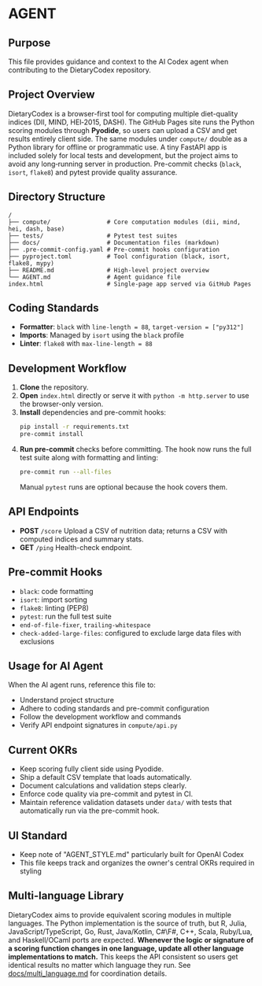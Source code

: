 # AGENT

## Purpose
This file provides guidance and context to the AI Codex agent when contributing to the DietaryCodex repository.

## Project Overview
DietaryCodex is a browser-first tool for computing multiple diet-quality indices
(DII, MIND, HEI‑2015, DASH). The GitHub Pages site runs the Python scoring
modules through **Pyodide**, so users can upload a CSV and get results entirely
client side. The same modules under `compute/` double as a Python library for
offline or programmatic use. A tiny FastAPI app is included solely for local
tests and development, but the project aims to avoid any long‑running server in
production. Pre-commit checks (`black`, `isort`, `flake8`) and pytest provide
quality assurance.

## Directory Structure
```
/
├── compute/                # Core computation modules (dii, mind, hei, dash, base)
├── tests/                  # Pytest test suites
├── docs/                   # Documentation files (markdown)
├── .pre-commit-config.yaml # Pre-commit hooks configuration
├── pyproject.toml          # Tool configuration (black, isort, flake8, mypy)
├── README.md               # High-level project overview
└── AGENT.md                # Agent guidance file
index.html                  # Single-page app served via GitHub Pages
```

## Coding Standards
- **Formatter**: `black` with `line-length = 88`, `target-version = ["py312"]`
- **Imports**: Managed by `isort` using the `black` profile
- **Linter**: `flake8` with `max-line-length = 88`

## Development Workflow
1. **Clone** the repository.
2. **Open** `index.html` directly or serve it with `python -m http.server` to
   use the browser-only version.
3. **Install** dependencies and pre-commit hooks:
   ```bash
   pip install -r requirements.txt
   pre-commit install
   ```
4. **Run pre-commit** checks before committing. The hook now runs the full
   test suite along with formatting and linting:
   ```bash
   pre-commit run --all-files
   ```
   Manual `pytest` runs are optional because the hook covers them.

## API Endpoints
- **POST** `/score`
  Upload a CSV of nutrition data; returns a CSV with computed indices and summary stats.
- **GET** `/ping`
  Health-check endpoint.

## Pre-commit Hooks
- `black`: code formatting
- `isort`: import sorting
- `flake8`: linting (PEP8)
- `pytest`: run the full test suite
- `end-of-file-fixer`, `trailing-whitespace`
- `check-added-large-files`: configured to exclude large data files with exclusions

## Usage for AI Agent
When the AI agent runs, reference this file to:
- Understand project structure
- Adhere to coding standards and pre-commit configuration
- Follow the development workflow and commands
- Verify API endpoint signatures in `compute/api.py`

## Current OKRs
- Keep scoring fully client side using Pyodide.
- Ship a default CSV template that loads automatically.
- Document calculations and validation steps clearly.
- Enforce code quality via pre-commit and pytest in CI.
- Maintain reference validation datasets under `data/` with tests that
  automatically run via the pre-commit hook.

## UI Standard
- Keep note of "AGENT_STYLE.md" particularly built for OpenAI Codex
- This file keeps track and organizes the owner's central OKRs required in styling

## Multi-language Library
DietaryCodex aims to provide equivalent scoring modules in multiple languages.
The Python implementation is the source of truth, but R, Julia, JavaScript/TypeScript,
Go, Rust, Java/Kotlin, C#\F#, C++, Scala, Ruby/Lua, and Haskell/OCaml ports are
expected. **Whenever the logic or signature of a scoring function changes in one
language, update all other language implementations to match.** This keeps the
API consistent so users get identical results no matter which language they run.
See [docs/multi_language.md](docs/multi_language.md) for coordination details.
